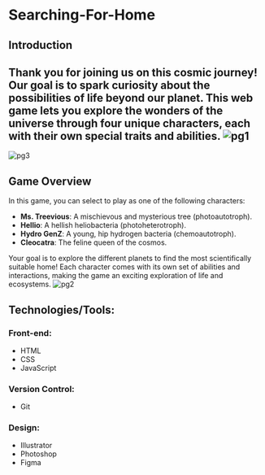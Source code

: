 # Searching-For-Home
## Introduction
Thank you for joining us on this cosmic journey! Our goal is to spark curiosity about the possibilities of life beyond our planet. This web game lets you explore the wonders of the universe through four unique characters, each with their own special traits and abilities.
![pg1](https://github.com/user-attachments/assets/f7206241-491f-4403-ab2b-940384b44ea6)
---
![pg3](https://github.com/user-attachments/assets/c16b711d-88cf-45b3-877c-0c5410c7896a)

## Game Overview
In this game, you can select to play as one of the following characters:

- **Ms. Treevious**: A mischievous and mysterious tree (photoautotroph).
- **Hellio**: A hellish heliobacteria (photoheterotroph).
- **Hydro GenZ**: A young, hip hydrogen bacteria (chemoautotroph).
- **Cleocatra**: The feline queen of the cosmos.

Your goal is to explore the different planets to find the most scientifically suitable home!
Each character comes with its own set of abilities and interactions, making the game an exciting exploration of life and ecosystems.
![pg2](https://github.com/user-attachments/assets/763d7886-9789-4eb4-85ff-d753451c2310)

## Technologies/Tools:
### Front-end:
- HTML
- CSS
- JavaScript

### Version Control: 
- Git

### Design: 
- Illustrator
- Photoshop
- Figma
  

